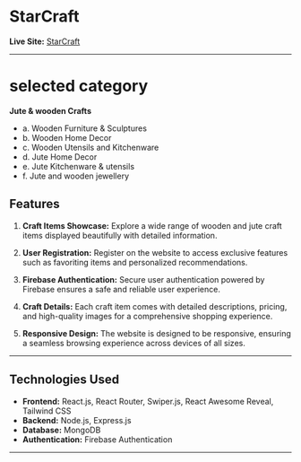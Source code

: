 # StarCraft 

**Live Site:** [StarCraft](https://starcraft-1.web.app/)

---


# selected category

**Jute & wooden Crafts**
- a. Wooden Furniture & Sculptures
- b. Wooden Home Decor
- c. Wooden Utensils and Kitchenware
- d. Jute Home Decor
- e. Jute Kitchenware & utensils
- f. Jute and wooden jewellery


##  Features

1. **Craft Items Showcase:** Explore a wide range of wooden and jute craft items displayed beautifully with detailed information.

2. **User Registration:** Register on the website to access exclusive features such as favoriting items and personalized recommendations.

3. **Firebase Authentication:** Secure user authentication powered by Firebase ensures a safe and reliable user experience.

4. **Craft Details:** Each craft item comes with detailed descriptions, pricing, and high-quality images for a comprehensive shopping experience.

5. **Responsive Design:** The website is designed to be responsive, ensuring a seamless browsing experience across devices of all sizes.

---

## Technologies Used

- **Frontend:** React.js, React Router, Swiper.js, React Awesome Reveal, Tailwind CSS
- **Backend:** Node.js, Express.js
- **Database:** MongoDB
- **Authentication:** Firebase Authentication

---



